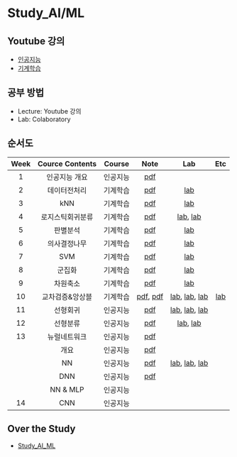 # Study_AI/ML

## Youtube 강의
- [인공지능](https://www.youtube.com/playlist?list=PL1xKqHsVFgvmIAJBy-cbB9zQcnMb6zsT2)
- [기계학습](https://www.youtube.com/playlist?list=PL1xKqHsVFgvnQQY9L4n1MFyy-6eixTekU)

## 공부 방법
- Lecture: Youtube 강의
- Lab: Colaboratory

## 순서도

| Week | Cource Contents | Course | Note | Lab | Etc |
|:---:|:---:|:---:|:---:|:---:|:---:|
| 1 | 인공지능 개요 | 인공지능 |[pdf](https://github.com/Sejong-Kaggle-Study-3rd/JongHyeon_Lee/blob/main/Notes/01_%EC%9D%B8%EA%B3%B5%EC%A7%80%EB%8A%A5%20%EA%B0%9C%EC%9A%94.pdf) |
| 2 | 데이터전처리 | 기계학습 | [pdf](https://github.com/Sejong-Kaggle-Study-3rd/JongHyeon_Lee/blob/main/Notes/02_%EB%8D%B0%EC%9D%B4%ED%84%B0%EC%A0%84%EC%B2%98%EB%A6%AC.pdf) |  [lab](https://github.com/Sejong-Kaggle-Study-3rd/JongHyeon_Lee/blob/main/Labs/02_%EB%8D%B0%EC%9D%B4%ED%84%B0%EC%A0%84%EC%B2%98%EB%A6%AC.ipynb) |
| 3 | kNN | 기계학습 | [pdf](https://github.com/Sejong-Kaggle-Study-3rd/JongHyeon_Lee/blob/main/Notes/03_kNN.pdf) | [lab](https://github.com/Sejong-Kaggle-Study-3rd/JongHyeon_Lee/blob/main/Labs/03_kNN.ipynb) |
| 4 | 로지스틱회귀분류 | 기계학습 | [pdf](https://github.com/Sejong-Kaggle-Study-3rd/JongHyeon_Lee/blob/main/Notes/04_%EB%A1%9C%EC%A7%80%EC%8A%A4%ED%8B%B1%ED%9A%8C%EA%B7%80%EB%B6%84%EB%A5%98.pdf) | [lab](https://github.com/Sejong-Kaggle-Study-3rd/JongHyeon_Lee/blob/main/Labs/04_%EB%A1%9C%EC%A7%80%EC%8A%A4%ED%8B%B1%ED%9A%8C%EA%B7%80%EB%B6%84%EB%A5%98.ipynb), [lab](https://github.com/Sejong-Kaggle-Study-3rd/JongHyeon_Lee/blob/main/Labs/04_%EB%A1%9C%EC%A7%80%EC%8A%A4%ED%8B%B1%ED%9A%8C%EA%B7%80%EB%B6%84%EB%A5%98_%EA%B7%9C%EC%A0%9C%20%EA%B0%95%EB%8F%84%20%EB%B9%84%EA%B5%90.ipynb) |
| 5 | 판별분석 | 기계학습 | [pdf](https://github.com/Sejong-Kaggle-Study-3rd/JongHyeon_Lee/blob/main/Notes/05_%ED%8C%90%EB%B3%84%EB%B6%84%EC%84%9D.pdf) | [lab](https://github.com/Sejong-Kaggle-Study-3rd/JongHyeon_Lee/blob/main/Labs/05_%ED%8C%90%EB%B3%84%EB%B6%84%EC%84%9D.ipynb) |
| 6 | 의사결정나무 | 기계학습 | [pdf](https://github.com/Sejong-Kaggle-Study-3rd/JongHyeon_Lee/blob/main/Notes/06_%EC%9D%98%EC%82%AC%EA%B2%B0%EC%A0%95%EB%82%98%EB%AC%B4.pdf) | [lab](https://github.com/Sejong-Kaggle-Study-3rd/JongHyeon_Lee/blob/main/Labs/06_%EC%9D%98%EC%82%AC%EA%B2%B0%EC%A0%95%EB%82%98%EB%AC%B4.ipynb) |
| 7 | SVM | 기계학습 | [pdf](https://github.com/Sejong-Kaggle-Study-3rd/JongHyeon_Lee/blob/main/Notes/07_SVM.pdf) | [lab](https://github.com/Sejong-Kaggle-Study-3rd/JongHyeon_Lee/blob/main/Labs/07_SVM.ipynb) |
| 8 | 군집화 | 기계학습 | [pdf](https://github.com/Sejong-Kaggle-Study-3rd/JongHyeon_Lee/blob/main/Notes/08_%EA%B5%B0%EC%A7%91%ED%99%94.pdf) | [lab](https://github.com/Sejong-Kaggle-Study-3rd/JongHyeon_Lee/blob/main/Labs/08_%EA%B5%B0%EC%A7%91%ED%99%94.ipynb) |
| 9 | 차원축소 | 기계학습 | [pdf](https://github.com/Sejong-Kaggle-Study-3rd/JongHyeon_Lee/blob/main/Notes/09_%EC%B0%A8%EC%9B%90%EC%B6%95%EC%86%8C.pdf) | [lab](https://github.com/Sejong-Kaggle-Study-3rd/JongHyeon_Lee/blob/main/Labs/09_%EC%B0%A8%EC%9B%90%EC%B6%95%EC%86%8C.ipynb) |
| 10 | 교차검증&앙상블 | 기계학습 | [pdf](https://github.com/Sejong-Kaggle-Study-3rd/JongHyeon_Lee/blob/main/Notes/10_%EA%B5%90%EC%B0%A8%EA%B2%80%EC%A6%9D.pdf), [pdf](https://github.com/Sejong-Kaggle-Study-3rd/JongHyeon_Lee/blob/main/Notes/10_%EC%95%99%EC%83%81%EB%B8%94.pdf) | [lab](https://github.com/Sejong-Kaggle-Study-3rd/JongHyeon_Lee/blob/main/Labs/10_%EA%B5%90%EC%B0%A8%EA%B2%80%EC%A6%9D%26%EC%95%99%EC%83%81%EB%B8%94_01_%EB%8B%A4%EC%88%98%EA%B2%B0_%ED%88%AC%ED%91%9C.ipynb), [lab](https://github.com/Sejong-Kaggle-Study-3rd/JongHyeon_Lee/blob/main/Labs/10_%EA%B5%90%EC%B0%A8%EA%B2%80%EC%A6%9D%26%EC%95%99%EC%83%81%EB%B8%94_02_%EB%B0%B0%EA%B9%85.ipynb), [lab](https://github.com/Sejong-Kaggle-Study-3rd/JongHyeon_Lee/blob/main/Labs/10_%EA%B5%90%EC%B0%A8%EA%B2%80%EC%A6%9D%26%EC%95%99%EC%83%81%EB%B8%94_03_%EB%B6%80%EC%8A%A4%ED%8C%85.ipynb) | [lab](https://github.com/Sejong-Kaggle-Study-3rd/JongHyeon_Lee/blob/main/Labs/10_%ED%8C%8C%EC%9D%B4%ED%94%84%EB%9D%BC%EC%9D%B8.ipynb) |
| 11 | 선형회귀 | 인공지능 | [pdf](https://github.com/Sejong-Kaggle-Study-3rd/JongHyeon_Lee/blob/main/Notes/11_%EC%84%A0%ED%98%95%ED%9A%8C%EA%B7%80.pdf) | [lab](https://github.com/Sejong-Kaggle-Study-3rd/JongHyeon_Lee/blob/main/Labs/11_%EC%84%A0%ED%98%95%ED%9A%8C%EA%B7%80_01_Linear_Regression.ipynb), [lab](https://github.com/Sejong-Kaggle-Study-3rd/JongHyeon_Lee/blob/main/Labs/11_%EC%84%A0%ED%98%95%ED%9A%8C%EA%B7%80_02_Minimizing_Cost.ipynb), [lab](https://github.com/Sejong-Kaggle-Study-3rd/JongHyeon_Lee/blob/main/Labs/11_%EC%84%A0%ED%98%95%ED%9A%8C%EA%B7%80_03_Multivariable_Linear_Regression.ipynb) |
| 12 | 선형분류 | 인공지능 | [pdf](https://github.com/Sejong-Kaggle-Study-3rd/JongHyeon_Lee/blob/main/Notes/12_%EC%84%A0%ED%98%95%EB%B6%84%EB%A5%98.pdf) | [lab](https://github.com/Sejong-Kaggle-Study-3rd/JongHyeon_Lee/blob/main/Labs/12_%EC%84%A0%ED%98%95%EB%B6%84%EB%A5%98_01_%EC%9D%B4%EC%A7%84%EB%B6%84%EB%A5%98.ipynb), [lab](https://github.com/Sejong-Kaggle-Study-3rd/JongHyeon_Lee/blob/main/Labs/12_%EC%84%A0%ED%98%95%EB%B6%84%EB%A5%98_02_%EB%8B%A4%EC%A4%91%EB%B6%84%EB%A5%98.ipynb) |
| 13 | 뉴럴네트워크 | 인공지능 | [pdf](https://github.com/Sejong-Kaggle-Study-3rd/JongHyeon_Lee/blob/main/Notes/13_%EB%89%B4%EB%9F%B4%EB%84%A4%ED%8A%B8%EC%9B%8C%ED%81%AC.pdf) |
| | 개요 | 인공지능 | [pdf](https://github.com/Sejong-Kaggle-Study-3rd/JongHyeon_Lee/blob/main/Notes/13_%EB%89%B4%EB%9F%B4%EB%84%A4%ED%8A%B8%EC%9B%8C%ED%81%AC_01_%EA%B0%9C%EC%9A%94.pdf) |
| | NN | 인공지능 | [pdf](https://github.com/Sejong-Kaggle-Study-3rd/JongHyeon_Lee/blob/main/Notes/13_%EB%89%B4%EB%9F%B4%EB%84%A4%ED%8A%B8%EC%9B%8C%ED%81%AC_02_NN.pdf) | [lab](https://github.com/Sejong-Kaggle-Study-3rd/JongHyeon_Lee/blob/main/Labs/13_%EB%89%B4%EB%9F%B4%EB%84%A4%ED%8A%B8%EC%9B%8C%ED%81%AC_02_NN_01_Perceptron_%26_XOR.ipynb), [lab](https://github.com/Sejong-Kaggle-Study-3rd/JongHyeon_Lee/blob/main/Labs/13_%EB%89%B4%EB%9F%B4%EB%84%A4%ED%8A%B8%EC%9B%8C%ED%81%AC_02_NN_02_MLP_%26_XOR.ipynb), [lab](https://github.com/Sejong-Kaggle-Study-3rd/JongHyeon_Lee/blob/main/Labs/13_%EB%89%B4%EB%9F%B4%EB%84%A4%ED%8A%B8%EC%9B%8C%ED%81%AC_02_NN_03_MLP_%ED%99%95%EC%9E%A5(%EB%8D%94_%EA%B9%8A%EA%B3%A0_%EB%84%93%EA%B2%8C).ipynb) |
| | DNN | 인공지능 | [pdf](https://github.com/Sejong-Kaggle-Study-3rd/JongHyeon_Lee/blob/main/Notes/13_%EB%89%B4%EB%9F%B4%EB%84%A4%ED%8A%B8%EC%9B%8C%ED%81%AC_03_DNN.pdf) |
| | NN & MLP | 인공지능 |
| 14 | CNN | 인공지능 |

## Over the Study
- [Study_AI_ML](https://github.com/JhyeonLee/Study_AI_ML)
